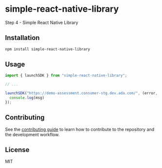 # simple-react-native-library

Step 4 - Simple React Native Library

## Installation

```sh
npm install simple-react-native-library
```

## Usage

```js
import { launchSDK } from "simple-react-native-library";

// ...

launchSDK("https://demo-assessment.consumer-stg.dev.ada.com/", (error, msg) => {
  console.log(msg)
});
```

## Contributing

See the [contributing guide](CONTRIBUTING.md) to learn how to contribute to the repository and the development workflow.

## License

MIT
